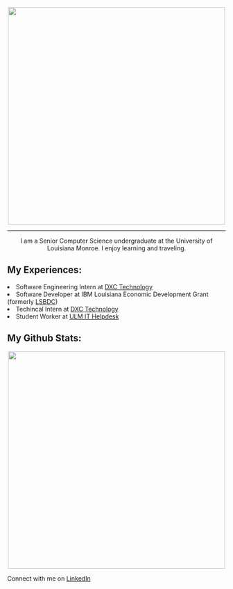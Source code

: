 <div id = "header" align = "center">
  <img src = "https://media.giphy.com/media/s63Jzew1dfO3j6nndV/giphy.gif" width = "500" style = "padding: 0px"/>
  <hr>
  <p> I am a Senior Computer Science undergraduate at the University of Louisiana Monroe. I enjoy learning and traveling. </p>
</div>

## My Experiences:
<div>
    <li>
      Software Engineering Intern at <a href="https://dxc.com/us/en">DXC Technology</a>
    </li>
    <li> Software Developer at IBM Louisiana Economic Development Grant (formerly <a href="https://www.louisianasbdc.org/">LSBDC</a>) 
    </li>
    <li>Techincal Intern at <a href="https://dxc.com/us/en">DXC Technology</a> </li>
    <li> Student Worker at <a href = "https://www.ulm.edu/it/helpdesk/">ULM IT Helpdesk</a></li>
  
</div>

## My Github Stats:
<div align = "center">
  <img src = "https://github-readme-stats.vercel.app/api/top-langs/?username=paudelpr1&langs_count=4&layout=compact" width = "500" />
</div>

<div>
  <p>Connect with me on <a href = "https://www.linkedin.com/in/prasansha-paudel/">LinkedIn</a></p>
</div>



<!--
**paudelpr1/paudelpr1** is a ✨ _special_ ✨ repository because its `README.md` (this file) appears on your GitHub profile.

Here are some ideas to get you started:

- 🔭 I’m currently working on ...
- 🌱 I’m currently learning ...
- 👯 I’m looking to collaborate on ...
- 🤔 I’m looking for help with ...
- 💬 Ask me about ...
- 📫 How to reach me: ...
- 😄 Pronouns: ...
- ⚡ Fun fact: ...
-->

